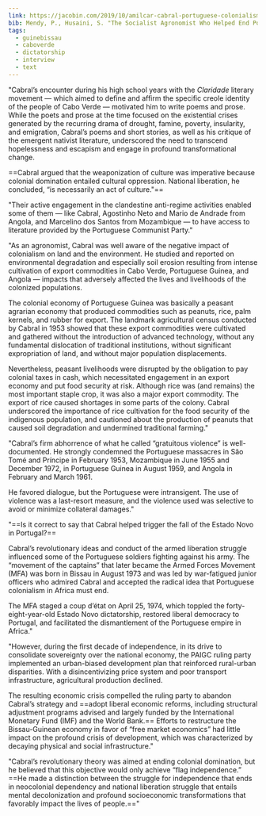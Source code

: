 ```yaml
---
link: https://jacobin.com/2019/10/amilcar-cabral-portuguese-colonialism-biography
bib: Mendy, P., Husaini, S. "The Socialist Agronomist Who Helped End Portuguese Colonialism". Jacobin, 2019.
tags:
  - guinebissau
  - caboverde
  - dictatorship
  - interview
  - text
---
```

"Cabral’s encounter during his high school years with the _Claridade_ literary movement — which aimed to define and affirm the specific creole identity of the people of Cabo Verde — motivated him to write poems and prose. While the poets and prose at the time focused on the existential crises generated by the recurring drama of drought, famine, poverty, insularity, and emigration, Cabral’s poems and short stories, as well as his critique of the emergent nativist literature, underscored the need to transcend hopelessness and escapism and engage in profound transformational change.

==Cabral argued that the weaponization of culture was imperative because colonial domination entailed cultural oppression. National liberation, he concluded, “is necessarily an act of culture."==

"Their active engagement in the clandestine anti-regime activities enabled some of them — like Cabral, Agostinho Neto and Mario de Andrade from Angola, and Marcelino dos Santos from Mozambique — to have access to literature provided by the Portuguese Communist Party."


"As an agronomist, Cabral was well aware of the negative impact of colonialism on land and the environment. He studied and reported on environmental degradation and especially soil erosion resulting from intense cultivation of export commodities in Cabo Verde, Portuguese Guinea, and Angola — impacts that adversely affected the lives and livelihoods of the colonized populations.

The colonial economy of Portuguese Guinea was basically a peasant agrarian economy that produced commodities such as peanuts, rice, palm kernels, and rubber for export. The landmark agricultural census conducted by Cabral in 1953 showed that these export commodities were cultivated and gathered without the introduction of advanced technology, without any fundamental dislocation of traditional institutions, without significant expropriation of land, and without major population displacements.

Nevertheless, peasant livelihoods were disrupted by the obligation to pay colonial taxes in cash, which necessitated engagement in an export economy and put food security at risk. Although rice was (and remains) the most important staple crop, it was also a major export commodity. The export of rice caused shortages in some parts of the colony. Cabral underscored the importance of rice cultivation for the food security of the indigenous population, and cautioned about the production of peanuts that caused soil degradation and undermined traditional farming."


"Cabral’s firm abhorrence of what he called “gratuitous violence” is well-documented. He strongly condemned the Portuguese massacres in São Tomé and Príncipe in February 1953, Mozambique in June 1955 and December 1972, in Portuguese Guinea in August 1959, and Angola in February and March 1961.

He favored dialogue, but the Portuguese were intransigent. The use of violence was a last-resort measure, and the violence used was selective to avoid or minimize collateral damages."


"==Is it correct to say that Cabral helped trigger the fall of the Estado Novo in Portugal?==

Cabral’s revolutionary ideas and conduct of the armed liberation struggle influenced some of the Portuguese soldiers fighting against his army. The “movement of the captains” that later became the Armed Forces Movement (MFA) was born in Bissau in August 1973 and was led by war-fatigued junior officers who admired Cabral and accepted the radical idea that Portuguese colonialism in Africa must end.

The MFA staged a coup d’état on April 25, 1974, which toppled the forty-eight-year-old Estado Novo dictatorship, restored liberal democracy to Portugal, and facilitated the dismantlement of the Portuguese empire in Africa."


"However, during the first decade of independence, in its drive to consolidate sovereignty over the national economy, the PAIGC ruling party implemented an urban-biased development plan that reinforced rural-urban disparities. With a disincentivizing price system and poor transport infrastructure, agricultural production declined.

The resulting economic crisis compelled the ruling party to abandon Cabral’s strategy and ==adopt liberal economic reforms, including structural adjustment programs advised and largely funded by the International Monetary Fund (IMF) and the World Bank.== Efforts to restructure the Bissau-Guinean economy in favor of “free market economics” had little impact on the profound crisis of development, which was characterized by decaying physical and social infrastructure."


"Cabral’s revolutionary theory was aimed at ending colonial domination, but he believed that this objective would only achieve “flag independence.” ==He made a distinction between the struggle for independence that ends in neocolonial dependency and national liberation struggle that entails mental decolonization and profound socioeconomic transformations that favorably impact the lives of people.=="